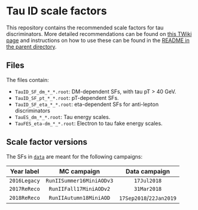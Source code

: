 # Tau ID scale factors

This repository contains the recommended scale factors for tau discriminators.
More detailed recommendations can be found on [this TWiki page](https://twiki.cern.ch/twiki/bin/viewauth/CMS/TauIDRecommendationForRun2)
and instructions on how to use these can be found in the [README in the parent directory](https://github.com/cms-tau-pog/TauIDSFs#tau-id-scale-factors).


## Files

The files contain:
* `TauID_SF_dm_*_*.root`: DM-dependent SFs, with tau pT > 40 GeV.
* `TauID_SF_pt_*_*.root`: pT-dependent SFs.
* `TauID_SF_eta_*_*.root`: eta-dependent SFs for anti-lepton discriminators
* `TauES_dm_*_*.root`: Tau energy scales.
* `TauFES_eta-dm_*_*.root`: Electron to tau fake energy scales.


## Scale factor versions

The SFs in [`data`](data) are meant for the following campaigns:

| Year label   | MC campaign  | Data campaign |
|:------------:|:------------:| :------------:|
| `2016Legacy` | `RunIISummer16MiniAODv3` | `17Jul2018` |
| `2017ReReco` | `RunIIFall17MiniAODv2`   | `31Mar2018` |
| `2018ReReco` | `RunIIAutumn18MiniAOD`   | `17Sep2018`/`22Jan2019` |
